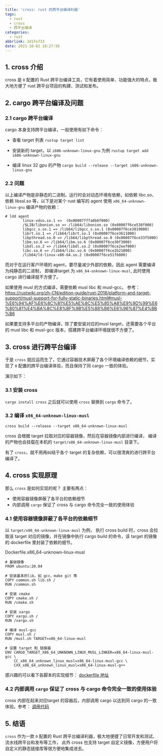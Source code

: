 ```yaml
---
title: 'cross: rust 的跨平台编译利器'
tags:
  - rust
  - cross
  - 跨平台编译
categories:
  - rust
abbrlink: 3d1fe733
date: 2021-10-02 18:27:56
---
```


## 1. cross 介绍
cross 是 `0` 配置的 Rust 跨平台编译工具，它有着使用简单、功能强大的特点，极大地方便了 rust 跨平台项目的构建、测试和发布。
##  2. cargo 跨平台编译及问题
### 2.1 cargo 跨平台编译
cargo 本身支持跨平台编译，一般使用有如下命令：
- 查看 target 列表
  `rustup target list`

- 安装新的 target，以 `i686-unknown-linux-gnu` 为例
  `rustup target add i686-unknown-linux-gnu`
- 编译 linux 32 gpu 的产物
  `cargo build --release --target i686-unknown-linux-gnu`

<!-- more -->

### 2.2 问题
以上编译产物是非静态的二进制，运行时会对动态环境有依赖，如依赖 libc.so、依赖 libssl.so 等，以下是对某个 rust 编写的 agent 使用 `x86_64-unknown-linux-gnu` 编译产物的依赖：
```
# ldd agent
        linux-vdso.so.1 =>  (0x00007fffa0b6f000)
        /$LIB/libonion.so => /lib64/libonion.so (0x00007f6ce530f000)
        libgcc_s.so.1 => /lib64/libgcc_s.so.1 (0x00007f6ce3819000)
        librt.so.1 => /lib64/librt.so.1 (0x00007f6ce3611000)
        libpthread.so.0 => /lib64/libpthread.so.0 (0x00007f6ce33f5000)
        libm.so.6 => /lib64/libm.so.6 (0x00007f6ce30f3000)
        libdl.so.2 => /lib64/libdl.so.2 (0x00007f6ce2eef000)
        libc.so.6 => /lib64/libc.so.6 (0x00007f6ce2b21000)
        /lib64/ld-linux-x86-64.so.2 (0x00007f6ce51f6000)
```

而对于在运行客户环境的 agent，要尽量减少外部的依赖，因此 agent 需要编译为纯静态的二进制， 即编译target 为 `x86_64-unknown-linux-musl`, 此时使用 cargo 进行编译就不方便了。

如果使用 musl 的方式编译，需要依赖 musl libc 和 musl-gcc。
参考： https://rustwiki.org/zh-CN/edition-guide/rust-2018/platform-and-target-support/musl-support-for-fully-static-binaries.html#musl-%E6%94%AF%E6%8C%81%E5%AE%8C%E5%85%A8%E9%9D%99%E6%80%81%E4%BA%8C%E8%BF%9B%E5%88%B6%E6%96%87%E4%BB%B6

如果要支持多平台的产物编译，除了要安装对应的musl target，还需要各个平台的 musl libc 和 musl-gcc 版本，搭建跨平台编译环境就很不方便了。

##  3. cross 进行跨平台编译
于是 `cross` 就应运而生了，它通过容器技术屏蔽了各个环境编译依赖的细节，实现了 `0` 配置的跨平台编译体验，而且保持了同 cargo 一致的体验。

演示如下：
### 3.1 安装 cross
`cargo install cross`
之后就可以使用 `cross` 替换到 `cargo` 命令了。
### 3.2 编译 `x86_64-unknown-linux-musl`
`cross build --release --target x86_64-unknown-linux-musl`

cross 会根据 target 拉取对应的容器镜像，然后在容器镜像内部进行编译， 编译的产物也会挂载在本机的 `target/x86_64-unknown-linux-musl` 目录下。

有了 `cross`，就不用再纠结于各个 target 的复杂依赖，可以很清爽的进行跨平台编译了。

## 4. cross 实现原理
那么 `cross` 是如何实现的呢？
主要有两点：
- 使用容器镜像屏蔽了各平台的依赖细节
- 内部调用 `cargo` 保证了 cross 与 cargo 命令完全一致的使用体验
### 4.1 使用容器镜像屏蔽了各平台的依赖细节
以 `target/x86_64-unknown-linux-musl` 为例， 执行 cross build 时，cross 会拉取该 target 对应的镜像，并在镜像中执行 cargo build 的命令，该 target 的镜像的 dockerfile 里封装了依赖的细节。

Dockerfile.x86_64-unknown-linux-musl

``` 
# 基础镜像
FROM ubuntu:20.04

# 安装基本的lib，如 gcc、make git 等
COPY common.sh lib.sh /
RUN /common.sh

# 安装 cmake
COPY cmake.sh /
RUN /cmake.sh

# 安装 xargo
COPY xargo.sh /
RUN /xargo.sh

# 编译 musl-gcc
COPY musl.sh /
RUN /musl.sh TARGET=x86_64-linux-musl

# 设置 target 和 链接器
ENV CARGO_TARGET_X86_64_UNKNOWN_LINUX_MUSL_LINKER=x86_64-linux-musl-gcc \
    CC_x86_64_unknown_linux_musl=x86_64-linux-musl-gcc \
    CXX_x86_64_unknown_linux_musl=x86_64-linux-musl-g++
```

感兴趣的可以看下各脚本的实现细节：
[dockerfile 地址](https://github.com/rust-embedded/cross/blob/master/docker/Dockerfile.x86_64-unknown-linux-musl)

### 4.2 内部调用 `cargo` 保证了 cross 与 cargo 命令完全一致的使用体验
cross 内部在起来对应target 的容器后，内部调用 cargo 以达到同 cargo 的一致体验。参考：
[调用代码](https://github.com/rust-embedded/cross/blob/2b2a01220c73ae517129019d436d382412d1928b/src/main.rs#L389)

## 5. 结语
`cross` 作为一款 `0` 配置的 Rust 跨平台编译利器，极大地便捷了日常开发和测试、流水线跨平台和发布等工作，
此外 cross 也支持 target 自定义镜像，方便用户将自定义的静态链接库等很方便地集成进去。 
